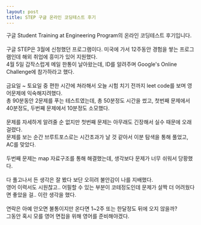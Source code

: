 ```yaml
---
layout: post
title: STEP 구글 온라인 코딩테스트 후기
---
```


구글 Student Training at Engineering Program의 온라인 코딩테스트 후기입니다.<br/>
<br/>
구글 STEP은 3월에 신청했던 프로그램이다. 미국에 가서 12주동안 경험을 쌓는 프로그램인데 해외 취업에 흥미가 있어 지원했다.<br/>
4월 5일 갑작스럽게 메일 한통이 날아왔는데, ID를 알려주며 Google's Online Challenge에 참가하라고 했다.<br/>
<br/>
금요일 ~ 토요일 중 편한 시간에 쳐라해서 오늘 시험 치기 전까지 leet code를 보며 영어문제에 익숙해지려했다.<br/>
총 90분동안 2문제를 푸는 테스트였는데, 총 50분정도 시간을 썼고, 첫번째 문제에서 40분정도, 두번째 문제에서 10분정도 소모했다.<br/>
<br/>
문제를 자세하게 알려줄 순 없지만 첫번째 문제는 아무래도 긴장해서 실수 때문에 오래 걸렸다.<br/>
문제를 보는 순간 브루트포스로는 시간초과가 날 것 같아서 이분 탐색을 통해 풀었고, AC를 맞았다.<br/>
<br/>
두번째 문제는 map 자료구조를 통해 해결했는데, 생각보다 문제가 너무 쉬워서 당황했다.<br/>
<br/>
다 풀고나서 든 생각은 잘 봤다 보단 오히려 불안감이 나를 지배했다.<br/>
영어 이력서도 시원찮고.. 어필할 수 있는 부분이 코테정도인데 문제가 살짝 더 어려웠다면 좋았을 걸.. 이란 생각을 했다.<br/>
<br/>
연락은 아예 안오면 불통이지만 온다면 1~2주 또는 한달정도 뒤에 오지 않을까?<br/>
그동안 혹시 모를 영어 면접을 위해 영어를 준비해야겠다.<br/>